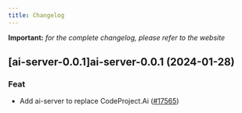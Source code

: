 ```yaml
---
title: Changelog
---
```


**Important:**
*for the complete changelog, please refer to the website*



## [ai-server-0.0.1]ai-server-0.0.1 (2024-01-28)

### Feat



- Add ai-server to replace CodeProject.Ai ([#17565](https://github.com/truecharts/charts/issues/17565))